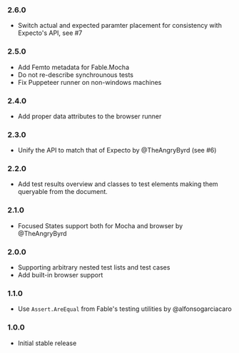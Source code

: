 ### 2.6.0

* Switch actual and expected paramter placement for consistency with Expecto's API, see #7

### 2.5.0

* Add Femto metadata for Fable.Mocha
* Do not re-describe synchrounous tests
* Fix Puppeteer runner on non-windows machines

### 2.4.0

* Add proper data attributes to the browser runner

### 2.3.0

* Unify the API to match that of Expecto by @TheAngryByrd (see #6)

### 2.2.0

* Add test results overview and classes to test elements making them queryable from the document.

### 2.1.0

* Focused States support both for Mocha and browser by @TheAngryByrd

### 2.0.0

* Supporting arbitrary nested test lists and test cases
* Add built-in browser support

### 1.1.0

* Use `Assert.AreEqual` from Fable's testing utilities by @alfonsogarciacaro

### 1.0.0

* Initial stable release